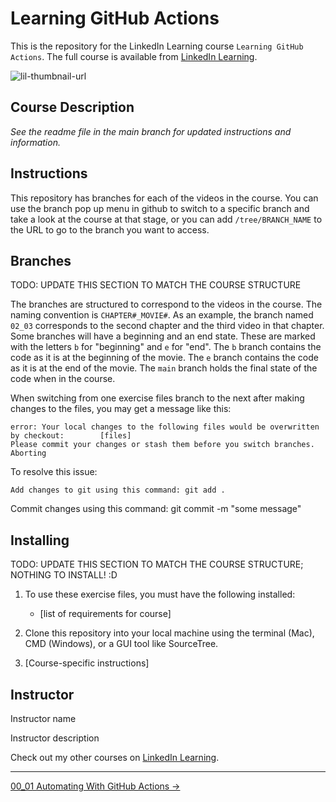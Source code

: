 # Learning GitHub Actions

This is the repository for the LinkedIn Learning course `Learning GitHub Actions`. The full course is available from [LinkedIn Learning][lil-course-url].

![lil-thumbnail-url]

## Course Description

_See the readme file in the main branch for updated instructions and information._

## Instructions

This repository has branches for each of the videos in the course. You can use the branch pop up menu in github to switch to a specific branch and take a look at the course at that stage, or you can add `/tree/BRANCH_NAME` to the URL to go to the branch you want to access.

## Branches

TODO: UPDATE THIS SECTION TO MATCH THE COURSE STRUCTURE

The branches are structured to correspond to the videos in the course. The naming convention is `CHAPTER#_MOVIE#`. As an example, the branch named `02_03` corresponds to the second chapter and the third video in that chapter.
Some branches will have a beginning and an end state. These are marked with the letters `b` for "beginning" and `e` for "end". The `b` branch contains the code as it is at the beginning of the movie. The `e` branch contains the code as it is at the end of the movie. The `main` branch holds the final state of the code when in the course.

When switching from one exercise files branch to the next after making changes to the files, you may get a message like this:

    error: Your local changes to the following files would be overwritten by checkout:        [files]
    Please commit your changes or stash them before you switch branches.
    Aborting

To resolve this issue:

    Add changes to git using this command: git add .
 Commit changes using this command: git commit -m "some message"

## Installing

TODO: UPDATE THIS SECTION TO MATCH THE COURSE STRUCTURE; NOTHING TO INSTALL! :D

1. To use these exercise files, you must have the following installed:

    - [list of requirements for course]

1. Clone this repository into your local machine using the terminal (Mac), CMD (Windows), or a GUI tool like SourceTree.
1. [Course-specific instructions]

## Instructor

Instructor name

Instructor description

Check out my other courses on [LinkedIn Learning](https://www.linkedin.com/learning/instructors/).

[lil-course-url]: https://www.linkedin.com/learning/
[lil-thumbnail-url]: https://media.licdn.com/dms/image/v2/D4E0DAQG0eDHsyOSqTA/learning-public-crop_675_1200/B4EZVdqqdwHUAY-/0/1741033220778?e=2147483647&v=beta&t=FxUDo6FA8W8CiFROwqfZKL_mzQhYx9loYLfjN-LNjgA

<!-- FooterStart -->
---
[00_01 Automating With GitHub Actions →](ch0_introduction/00_01_automating_with_github_actions/README.md)
<!-- FooterEnd -->
